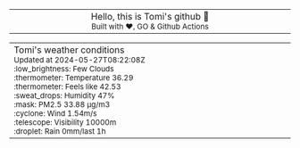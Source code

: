 
<div align="center">
<table>
<tbody>
<td align="center">
<img width="2000" height="0"><br>
Hello, this is Tomi's github 👋<br>
<sup>Built with ❤️, GO & Github Actions</sup><br>
<img width="2000" height="0">
</td>
</tbody>
</table>
</div>
<table>
<tbody>
<td align="left">
<img width="2000" height="0"><br>
Tomi's weather conditions<br>
<sup>Updated at 2024-05-27T08:22:08Z</sup><br>
<sup>:low_brightness: Few Clouds</sup><br>
<sup>:thermometer: Temperature 36.29 </sup><br>
<sup>:thermometer: Feels like 42.53</sup><br>
<sup>:sweat_drops: Humidity 47%</sup><br>
<sup>:mask: PM2.5 33.88 μg/m3</sup><br>
<sup>:cyclone: Wind 1.54m/s </sup><br>
<sup>:telescope: Visibility 10000m </sup><br>
<sup>:droplet: Rain 0mm/last 1h </sup><br>
<img width="2000" height="0">
</td>
<td align="left">
<img width="2000" height="0"><br>
<br>
<img width="2000" height="0">
</td>
</tbody>
</table>
</div>
    